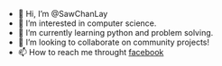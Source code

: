 - 👋 Hi, I’m @SawChanLay
- 👀 I’m interested in computer science.
- 🌱 I’m currently learning python and problem solving.
- 💞️ I’m looking to collaborate on community projects!
- 📫 How to reach me throught [facebook](https://www.facebook.com/saw.c.lay.1800/)

<!---
SawChanLay/SawChanLay is a ✨ special ✨ repository because its `README.md` (this file) appears on your GitHub profile.
You can click the Preview link to take a look at your changes.
--->
